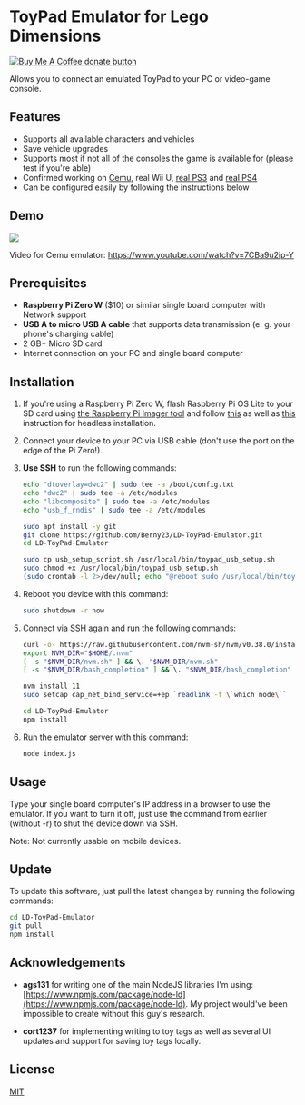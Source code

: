 <style>
span.tooltip {
    font-weight: bold;
}
[data-tooltip] {
  position: relative;
  cursor: pointer;
}
[data-tooltip]:before,
[data-tooltip]:after {
  line-height: 1;
  font-size: .9em;
  pointer-events: none;
  position: absolute;
  box-sizing: border-box;
  display: none;
  opacity: 0;
}
[data-tooltip]:before {
  content: "";
  border: 5px solid transparent;
  z-index: 100;
}
[data-tooltip]:after {
  content: attr(data-tooltip);
  text-align: center;
  min-width: 3em;
  max-width: 21em;
  white-space: nowrap;
  overflow: hidden;
  text-overflow: ellipsis;
  padding: 6px 8px;
  border-radius: 3px;
  background: #bdbdbd;
  color: #000000;
  z-index: 99;
}
[data-tooltip]:hover:before,
[data-tooltip]:hover:after {
  display: block;
  opacity: 1;
}
[data-tooltip]:not([data-flow])::before,
[data-tooltip][data-flow="top"]::before {
  bottom: 100%;
  border-bottom-width: 0;
  border-top-color: #4621FF;
}
[data-tooltip]:not([data-flow])::after,
[data-tooltip][data-flow="top"]::after {
  bottom: calc(100% + 5px);
}
[data-tooltip]:not([data-flow])::before, [tooltip]:not([data-flow])::after,
[data-tooltip][data-flow="top"]::before,
[data-tooltip][data-flow="top"]::after {
  left: 50%;
  -webkit-transform: translate(-50%, -4px);
          transform: translate(-50%, -4px);
}
[data-tooltip][data-flow="bottom"]::before {
  top: 100%;
  border-top-width: 0;
  border-bottom-color: #4621FF;
}
[data-tooltip][data-flow="bottom"]::after {
  top: calc(100% + 5px);
}
[data-tooltip][data-flow="bottom"]::before, [data-tooltip][data-flow="bottom"]::after {
  left: 50%;
  -webkit-transform: translate(-50%, 8px);
          transform: translate(-50%, 8px);
}
[data-tooltip][data-flow="left"]::before {
  top: 50%;
  border-right-width: 0;
  border-left-color: #4621FF;
  left: calc(0em - 5px);
  -webkit-transform: translate(-8px, -50%);
          transform: translate(-8px, -50%);
}
[data-tooltip][data-flow="left"]::after {
  top: 50%;
  right: calc(100% + 5px);
  -webkit-transform: translate(-8px, -50%);
          transform: translate(-8px, -50%);
}
[data-tooltip][data-flow="right"]::before {
  top: 50%;
  border-left-width: 0;
  border-right-color: #4621FF;
  right: calc(0em - 5px);
  -webkit-transform: translate(8px, -50%);
          transform: translate(8px, -50%);
}
[data-tooltip][data-flow="right"]::after {
  top: 50%;
  left: calc(100% + 5px);
  -webkit-transform: translate(8px, -50%);
          transform: translate(8px, -50%);
}
[data-tooltip=""]::after, [data-tooltip=""]::before {
  display: none !important;
}
</style>

# ToyPad Emulator for Lego Dimensions

<a href="https://www.buymeacoffee.com/Berny23" title="Donate to this project using Buy Me A Coffee"><img src="https://img.shields.io/badge/buy%20me%20a%20coffee-donate-yellow.svg" alt="Buy Me A Coffee donate button" /></a>
</span>

Allows you to connect an emulated ToyPad to your PC or video-game console.

## Features
- Supports all available characters and vehicles
- Save vehicle upgrades
- Supports most if not all of the consoles the game is available for (please test if you're able)
- Confirmed working on [Cemu](https://www.youtube.com/watch?v=7CBa9u2ip-Y), real Wii U, [real PS3](https://github.com/Berny23/LD-ToyPad-Emulator/issues/10#issuecomment-933027554) and [real PS4](https://www.reddit.com/r/Legodimensions/comments/pb32zg/comment/hamfj29/?utm_source=share&utm_medium=web2x&context=3)
- Can be configured easily by following the instructions below

## Demo
![](https://i.imgur.com/iyWVObT.png)

Video for Cemu emulator: https://www.youtube.com/watch?v=7CBa9u2ip-Y

## Prerequisites
* **Raspberry Pi Zero W** ($10) or similar single board computer with Network support
* **USB A to micro USB A cable** that supports data transmission (e. g. your phone's charging cable)
* 2 GB+ Micro SD card
* Internet connection on your PC and single board computer

## Installation

1. If you're using a Raspberry Pi Zero W, flash Raspberry Pi OS Lite to your SD card using [the Raspberry Pi Imager tool](https://www.raspberrypi.org/software/) and follow [this](https://www.raspberrypi.org/documentation/configuration/wireless/headless.md) as well as [this](https://www.raspberrypi.org/documentation/remote-access/ssh/README.md) instruction for headless installation.

2. Connect your device to your PC via USB cable (don't use the port on the edge of the Pi Zero!).

4. <span class="tooltip" data-tooltip="like 'ssh pi@192.168.0.165'" data-flow="top">Use SSH</span> to run the following commands:<br>
   ```bash
   echo "dtoverlay=dwc2" | sudo tee -a /boot/config.txt
   echo "dwc2" | sudo tee -a /etc/modules
   echo "libcomposite" | sudo tee -a /etc/modules
   echo "usb_f_rndis" | sudo tee -a /etc/modules
   
   sudo apt install -y git
   git clone https://github.com/Berny23/LD-ToyPad-Emulator.git
   cd LD-ToyPad-Emulator
   
   sudo cp usb_setup_script.sh /usr/local/bin/toypad_usb_setup.sh
   sudo chmod +x /usr/local/bin/toypad_usb_setup.sh
   (sudo crontab -l 2>/dev/null; echo "@reboot sudo /usr/local/bin/toypad_usb_setup.sh") | sudo crontab -
   ```
   
5. Reboot you device with this command:
   ```bash
   sudo shutdown -r now
   ```
   
6. Connect via SSH again and run the following commands:
   ```bash
   curl -o- https://raw.githubusercontent.com/nvm-sh/nvm/v0.38.0/install.sh | bash
   export NVM_DIR="$HOME/.nvm"
   [ -s "$NVM_DIR/nvm.sh" ] && \. "$NVM_DIR/nvm.sh"
   [ -s "$NVM_DIR/bash_completion" ] && \. "$NVM_DIR/bash_completion"
   
   nvm install 11
   sudo setcap cap_net_bind_service=+ep `readlink -f \`which node\``
   
   cd LD-ToyPad-Emulator
   npm install
   ```
   
7. Run the emulator server with this command:
   ```bash
   node index.js
   ```

## Usage
Type your single board computer's IP address in a browser to use the emulator. If you want to turn it off, just use the command from earlier (without -r) to shut the device down via SSH.

Note: Not currently usable on mobile devices.

## Update
To update this software, just pull the latest changes by running the following commands:
````bash
cd LD-ToyPad-Emulator
git pull
npm install
````

## Acknowledgements
* **ags131** for writing one of the main NodeJS libraries I'm using: [https://www.npmjs.com/package/node-ld](https://www.npmjs.com/package/node-ld). My project would've been impossible to create without this guy's research.

* **cort1237** for implementing writing to toy tags as well as several UI updates and support for saving toy tags locally.


## License
[MIT](https://choosealicense.com/licenses/mit/)
